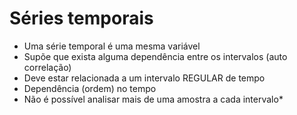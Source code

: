 # Séries temporais

- Uma série temporal é uma mesma variável
- Supõe que exista alguma dependência entre os intervalos (auto correlação)
- Deve estar relacionada a um intervalo REGULAR de tempo
- Dependência (ordem) no tempo
- Não é possível analisar mais de uma amostra a cada intervalo\*
